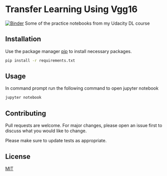# Transfer Learning Using Vgg16
[![Binder](https://mybinder.org/badge_logo.svg)](https://mybinder.org/v2/gh/scrapgists/Transfer-learning-using-VGG16.git/master)
Some of the practice notebooks from my Udacity DL course 
## Installation

Use the package manager [pip](https://pip.pypa.io/en/stable/) to install necessary packages.

```bash
pip install -r requirements.txt
```

## Usage
In command prompt run the following command to open jupyter notebook

```cmd
jupyter notebook
```

## Contributing
Pull requests are welcome. For major changes, please open an issue first to discuss what you would like to change.

Please make sure to update tests as appropriate.

## License
[MIT](https://choosealicense.com/licenses/mit/)
